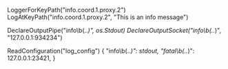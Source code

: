 LoggerForKeyPath("info.coord.1.proxy.2")
LogAtKeyPath("info.coord.1.proxy.2", "This is an info message")

DeclareOutputPipe("info\b(\..*)", os.Stdout)
DeclareOutputSocket("info\b(\..*)", "127.0.0.1:934234")

ReadConfiguration("log_config")
    {
        "info\b(\..*)": stdout,
        "fatal\b(\..*)": 127.0.0.1:23421,
    }
